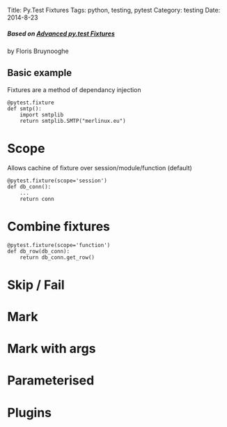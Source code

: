 Title: Py.Test Fixtures
Tags: python, testing, pytest
Category: testing
Date: 2014-8-23


##### Based on [Advanced py.test Fixtures](http://devork.be/talks/advanced-fixtures/advfix.html)
by Floris Bruynooghe

## Basic example

Fixtures are a method of dependancy injection

    @pytest.fixture
    def smtp():
        import smtplib
        return smtplib.SMTP("merlinux.eu")

# Scope

Allows cachine of fixture over session/module/function (default)

    @pytest.fixture(scope='session')
    def db_conn():
        ...
        return conn

# Combine fixtures

    @pytest.fixture(scope='function')
    def db_row(db_conn):
        return db_conn.get_row()

# Skip / Fail

# Mark

# Mark with args

# Parameterised

# Plugins


